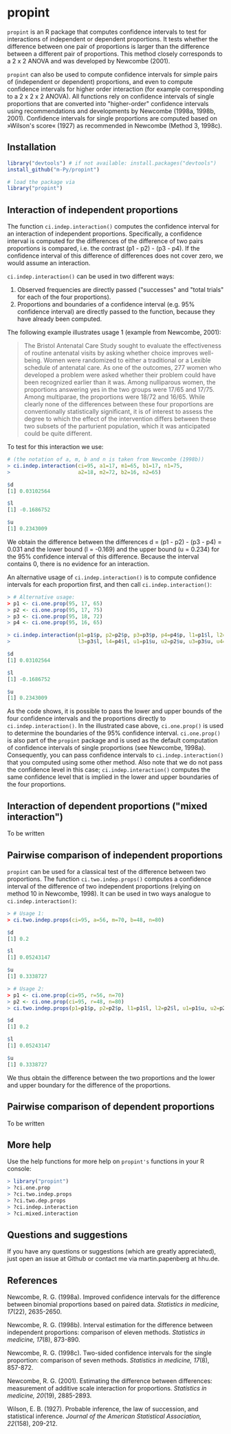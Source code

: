 # propint

`propint` is an R package that computes confidence intervals to test for 
interactions of independent or dependent proportions. It tests whether 
the difference between one pair of proportions is larger than the 
difference between a different pair of proportions. This method closely 
corresponds to a 2 x 2 ANOVA and was developed by Newcombe (2001).

`propint` can also be used to compute confidence intervals for simple 
pairs of (independent or dependent) proportions, and even to compute 
confidence intervals for higher order interaction (for example 
corresponding to a 2 x 2 x 2 ANOVA). All functions rely on confidence 
intervals of single proportions that are converted into "higher-order" 
confidence intervals using recommendations and developments by Newcombe 
(1998a, 1998b, 2001). Confidence intervals for single proportions are 
computed based on »Wilson's score« (1927) as recommended in Newcombe 
(Method 3, 1998c). 

## Installation

```R
library("devtools") # if not available: install.packages("devtools")
install_github("m-Py/propint")

# load the package via 
library("propint")
```

## Interaction of independent proportions

The function `ci.indep.interaction()` computes the confidence interval 
for an interaction of independent proportions. Specifically, a 
confidence interval is computed for the differences of the difference of 
two pairs proportions is compared, i.e. the contrast (p1 - p2) - (p3 - 
p4). If the confidence interval of this difference of differences does
not cover zero, we would assume an interaction.

`ci.indep.interaction()` can be used in two different ways:

1. Observed frequencies are directly passed  ("successes" and "total 
trials" for each of the four proportions).
2. Proportions and boundaries of a confidence interval (e.g. 95% 
confidence interval) are directly passed to the function, because they 
have already been computed.

The following example illustrates usage 1 (example from Newcombe, 2001):
 
> The Bristol Antenatal Care Study sought to evaluate the effectiveness 
of routine antenatal visits by asking whether choice improves 
well-being. Women were randomized to either a traditional or a Lexible 
schedule of antenatal care. As one of the outcomes, 277 women who 
developed a problem were asked whether their problem could have been 
recognized earlier than it was. Among nulliparous women, the proportions 
answering yes in the two groups were 17/65 and 17/75. Among multiparae, 
the proportions were 18/72 and 16/65. While clearly none of the 
differences between these four proportions are conventionally 
statistically significant, it is of interest to assess the degree to 
which the effect of the intervention differs between these two subsets 
of the parturient population, which it was anticipated could be quite 
different.

To test for this interaction we use:

```R
# (the notation of a, m, b and n is taken from Newcombe (1998b))
> ci.indep.interaction(ci=95, a1=17, m1=65, b1=17, n1=75, 
>                      a2=18, m2=72, b2=16, n2=65)

$d
[1] 0.03102564

$l
[1] -0.1686752

$u
[1] 0.2343009

```

We obtain the difference between the differences d = (p1 - p2) - (p3 - 
p4) = 0.031 and the lower bound (l = -0.169) and the upper bound (u = 
0.234) for the 95% confidence interval of this difference. Because the 
interval contains 0, there is no evidence for an interaction.

An alternative usage of `ci.indep.interaction()` is to compute confidence
intervals for each proportion first, and then call `ci.indep.interaction()`:

```R
> # Alternative usage:
> p1 <- ci.one.prop(95, 17, 65)
> p2 <- ci.one.prop(95, 17, 75)
> p3 <- ci.one.prop(95, 18, 72)
> p4 <- ci.one.prop(95, 16, 65)

> ci.indep.interaction(p1=p1$p, p2=p2$p, p3=p3$p, p4=p4$p, l1=p1$l, l2=p2$l, 
>                      l3=p3$l, l4=p4$l, u1=p1$u, u2=p2$u, u3=p3$u, u4=p4$u)

$d 
[1] 0.03102564

$l
[1] -0.1686752

$u
[1] 0.2343009

```

As the code shows, it is possible to pass the lower and upper bounds of 
the four confidence intervals and the proportions directly to 
`ci.indep.interaction()`. In the illustrated case above, `ci.one.prop()` 
is used to determine the boundaries of the 95% confidence interval. 
`ci.one.prop()` is also part of the `propint` package and is used as the 
default computation of confidence intervals of single proportions (see 
Newcombe, 1998a). Consequently, you can pass confidence intervals to 
`ci.indep.interaction()` that you computed using some other method. Also 
note that we do not pass the confidence level in this case; 
`ci.indep.interaction()` computes the same confidence level that is 
implied in the lower and upper boundaries of the four proportions.

## Interaction of dependent proportions ("mixed interaction")

To be written 

## Pairwise comparison of independent proportions

`propint` can be used for a classical test of the difference between two 
proportions. The function `ci.two.indep.props()` computes a confidence 
interval of the difference of two independent proportions (relying on 
method 10 in Newcombe, 1998). It can be used in two ways analogue to 
`ci.indep.interaction()`:

```R
> # Usage 1:
> ci.two.indep.props(ci=95, a=56, m=70, b=48, n=80)

$d
[1] 0.2

$l
[1] 0.05243147

$u
[1] 0.3338727

> # Usage 2:
> p1 <- ci.one.prop(ci=95, r=56, n=70)
> p2 <- ci.one.prop(ci=95, r=48, n=80)
> ci.two.indep.props(p1=p1$p, p2=p2$p, l1=p1$l, l2=p2$l, u1=p1$u, u2=p2$u)

$d
[1] 0.2

$l
[1] 0.05243147

$u
[1] 0.3338727

```

We thus obtain the difference between the two proportions and the lower 
and upper boundary for the difference of the proportions.

## Pairwise comparison of dependent proportions

To be written

## More help

Use the help functions for more help on `propint's` functions in your R 
console:
```R
> library("propint")
> ?ci.one.prop
> ?ci.two.indep.props
> ?ci.two.dep.props
> ?ci.indep.interaction
> ?ci.mixed.interaction
```

## Questions and suggestions

If you have any questions or suggestions (which are greatly 
appreciated), just open an issue at Github or contact me via 
martin.papenberg at hhu.de.

## References 

Newcombe, R. G. (1998a). Improved confidence intervals for the 
difference between binomial proportions based on paired data. 
*Statistics in medicine, 17*(22), 2635-2650.
    
Newcombe, R. G. (1998b). Interval estimation for the difference between 
independent proportions: comparison of eleven methods. *Statistics in 
medicine, 17*(8), 873-890.
    
Newcombe, R. G. (1998c). Two-sided confidence intervals for the single 
proportion: comparison of seven methods. *Statistics in medicine, 
17*(8), 857-872.

Newcombe, R. G. (2001). Estimating the difference between differences: 
measurement of additive scale interaction for proportions. *Statistics 
in medicine, 20*(19), 2885-2893.

Wilson, E. B. (1927). Probable inference, the law of succession, and 
statistical inference. *Journal of the American Statistical Association, 
22*(158), 209-212.
